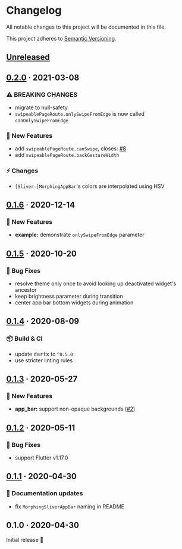 # Changelog

All notable changes to this project will be documented in this file.

This project adheres to [Semantic Versioning](https://semver.org/spec/v2.0.0.html).

<!-- Template:
## [NEW](https://github.com/JonasWanke/swipeable_page_route/compare/vOLD...vNEW) · 2020-xx-xx
### 🎉 New Features
### ⚡ Changes
### 🐛 Bug Fixes
### 📜 Documentation updates
### 🏗 Refactoring
### 📦 Build & CI
-->


## [Unreleased](https://github.com/JonasWanke/swipeable_page_route/compare/v0.2.0...master)


## [0.2.0](https://github.com/JonasWanke/swipeable_page_route/compare/v0.1.6...v0.2.0) · 2021-03-08

### ⚠ BREAKING CHANGES 
- migrate to null-safety
- `swipeablePageRoute.onlySwipeFromEdge` is now called `canOnlySwipeFromEdge`

### 🎉 New Features
- add `swipeablePageRoute.canSwipe`, closes: [#8](https://github.com/JonasWanke/swipeable_page_route/issues/8)
- add `swipeablePageRoute.backGestureWidth`

### ⚡ Changes
- `[Sliver-]MorphingAppBar`'s colors are interpolated using HSV


## [0.1.6](https://github.com/JonasWanke/swipeable_page_route/compare/v0.1.5...v0.1.6) · 2020-12-14

### 🎉 New Features
- **example:** demonstrate `onlySwipeFromEdge` parameter


## [0.1.5](https://github.com/JonasWanke/swipeable_page_route/compare/v0.1.4...v0.1.5) · 2020-10-20

### 🐛 Bug Fixes
- resolve theme only once to avoid looking up deactivated widget's ancestor
- keep brightness parameter during transition
- center app bar bottom widgets during animation


## [0.1.4](https://github.com/JonasWanke/swipeable_page_route/compare/v0.1.3...v0.1.4) · 2020-08-09

### 📦 Build & CI
- update <kbd>dartx</kbd> to `^0.5.0`
- use stricter linting rules


## [0.1.3](https://github.com/JonasWanke/swipeable_page_route/compare/v0.1.2...v0.1.3) · 2020-05-27

### 🎉 New Features
- **app_bar:** support non-opaque backgrounds ([#2](https://github.com/JonasWanke/swipeable_page_route/pull/2))


## [0.1.2](https://github.com/JonasWanke/swipeable_page_route/compare/v0.1.1...v0.1.2) · 2020-05-11

### 🐛 Bug Fixes
- support Flutter v1.17.0


## [0.1.1](https://github.com/JonasWanke/swipeable_page_route/compare/v0.1.0...v0.1.1) · 2020-04-30

### 📜 Documentation updates
- fix `MorphingSliverAppBar` naming in README


## 0.1.0 · 2020-04-30

Initial release 🎉
